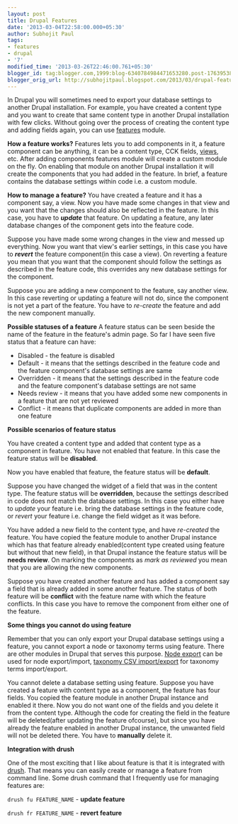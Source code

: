 ```yaml
---
layout: post
title: Drupal Features
date: '2013-03-04T22:58:00.000+05:30'
author: Subhojit Paul
tags:
- features
- drupal
- '7'
modified_time: '2013-03-26T22:46:00.761+05:30'
blogger_id: tag:blogger.com,1999:blog-6340784984471653280.post-1763953898490285089
blogger_orig_url: http://subhojitpaul.blogspot.com/2013/03/drupal-features.html
---
```


In Drupal you will sometimes need to export your database settings to another Drupal installation. For example, you have created a content type and you want to create that same content type in another Drupal installation with few clicks. Without going over the process of creating the content type and adding fields again, you can use [features](http://drupal.org/project/features) module.

**How a feature works?**
Features lets you to add components in it, a feature component can be anything, it can be a content type, CCK fields, [views](http://drupal.org/project/views), etc. After adding components features module will create a custom module on the fly. On enabling that module on another Drupal installation it will create the components that you had added in the feature. In brief, a feature contains the database settings within code i.e. a custom module.

**How to manage a feature?**
You have created a feature and it has a component say, a view. Now you have made some changes in that view and you want that the changes should also be reflected in the feature. In this case, you have to **_update_** that feature. On updating a feature, any later database changes of the component gets into the feature code.

Suppose you have made some wrong changes in the view and messed up everything. Now you want that view's earlier settings, in this case you have to **_revert_** the feature component(in this case a view). On reverting a feature you mean that you want that the component should follow the settings as described in the feature code, this overrides any new database settings for the component.

Suppose you are adding a new component to the feature, say another view. In this case reverting or updating a feature will not do, since the component is not yet a part of the feature. You have to _re-create_ the feature and add the new component manually.

**Possible statuses of a feature**
A feature status can be seen beside the name of the feature in the feature's admin page. So far I have seen five status that a feature can have:

*   Disabled - the feature is disabled
*   Default - it means that the settings described in the feature code and the feature component's database settings are same
*   Overridden - it means that the settings described in the feature code and the feature component's database settings are not same
*   Needs review - it means that you have added some new components in a feature that are not yet reviewed
*   Conflict - it means that duplicate components are added in more than one feature

**Possible scenarios of feature status**

You have created a content type and added that content type as a component in feature. You have not enabled that feature. In this case the feature status will be **disabled**.

Now you have enabled that feature, the feature status will be **default**.

Suppose you have changed the widget of a field that was in the content type. The feature status will be **overridden**, because the settings described in code does not match the database settings. In this case you either have to _update_ your feature i.e. bring the database settings in the feature code, or _revert_ your feature i.e. change the field widget as it was before.

You have added a new field to the content type, and have _re-created_ the feature. You have copied the feature module to another Drupal instance which has that feature already enabled(content type created using feature but without that new field), in that Drupal instance the feature status will be **needs review**. On marking the components as _mark as reviewed_ you mean that you are allowing the new components.

Suppose you have created another feature and has added a component say a field that is already added in some another feature. The status of both feature will be **conflict** with the feature name with which the feature conflicts. In this case you have to remove the component from either one of the feature.

**Some things you cannot do using feature**

Remember that you can only export your Drupal database settings using a feature, you cannot export a node or taxonomy terms using feature. There are other modules in Drupal that serves this purpose. [Node export](http://drupal.org/project/node_export) can be used for node export/import, [taxonomy CSV import/export](http://drupal.org/project/taxonomy_csv) for taxonomy terms import/export.

You cannot delete a database setting using feature. Suppose you have created a feature with content type as a component, the feature has four fields. You copied the feature module in another Drupal instance and enabled it there. Now you do not want one of the fields and you delete it from the content type. Although the code for creating the field in the feature will be deleted(after updating the feature ofcourse), but since you have already the feature enabled in another Drupal instance, the unwanted field will not be deleted there. You have to **manually** delete it.

**Integration with drush**

One of the most exciting that I like about feature is that it is integrated with [drush](http://drupal.org/project/drush). That means you can easily create or manage a feature from command line. Some drush command that I frequently use for managing features are:

`drush fu FEATURE_NAME` - **update feature**

`drush fr FEATURE_NAME` - **revert feature**
